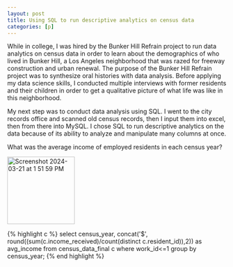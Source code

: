```yaml
---
layout: post
title: Using SQL to run descriptive analytics on census data
categories: [p]
---
```

While in college, I was hired by the Bunker Hill Refrain project to run data analytics on census data in order to learn about the demographics of who lived in Bunker Hill, a Los Angeles neighborhood that was razed for freeway construction and urban renewal. 
The purpose of the Bunker Hill Refrain project was to synthesize oral histories with data analysis. Before applying my data science skills, I conducted multiple interviews with former residents and their children in order to get a qualitative picture of what life was like in this neighborhood. 

My next step was to conduct data analysis using SQL. I went to the city records office and scanned old census records, then I input them into excel, then from there into MySQL. I chose SQL to run descriptive analytics on the data because of its ability to analyze and manipulate many columns at once. 

What was the average income of employed residents in each census year?

<img width="155" alt="Screenshot 2024-03-21 at 1 51 59 PM" src="https://github.com/joshcode4/joshcode4.github.io/assets/160261781/618e382e-736d-4ce5-a090-dc9723dbb687">

{% highlight c %}
select census_year,
concat('$', round((sum(c.income_received)/count(distinct c.resident_id)),2)) as avg_income
from census_data_final c
where work_id<=1
group by census_year;
{% end highlight %}
